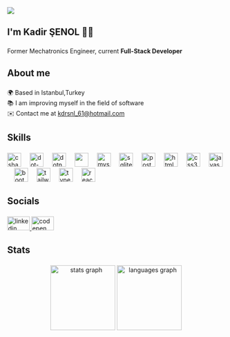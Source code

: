 <div dir="auto">
<img src="https://camo.githubusercontent.com/16c6051fe6ecab77013fcb70c60baab58446923eb7954493541a32b7ac8b76e7/68747470733a2f2f726561646d652d747970696e672d7376672e6865726f6b756170702e636f6d2f3f6c696e65733d48656c6c6f2c2b5468657265212bf09f918b3b4e6963652b746f2b6d6565742b796f75212663656e7465723d66616c73652673697a653d3330" data-canonical-src="lines=Hello,+There!+👋;Nice+to+meet+you!&amp;center=false&amp;size=30" style="max-width: 100%;">
</div>
<h2 align="left" class="heading-element" dir="auto">I'm Kadir ŞENOL 👨‍💻</h2>


###

<p align="left">Former Mechatronics Engineer, current <b>Full-Stack Developer</b></p>

###

<h2 class="markdown-heading" align="left">About me</h2>

###

<p align="left">🌍 Based in Istanbul,Turkey <br>📚 I am improving myself in the field of software<br>✉️ Contact me at <a href="(kdrsnl_61@hotmail.com">kdrsnl_61@hotmail.com</a></p>

###

<h2 align="left">Skills</h2>

###

<div align="left">
  
  <img src="https://cdn.icon-icons.com/icons2/2415/PNG/512/csharp_original_logo_icon_146578.png" height="32" alt="csharp logo"  />
  <img width="12" />
  <img src="https://cdn.jsdelivr.net/gh/devicons/devicon/icons/dot-net/dot-net-original.svg" height="32" alt="dot-net logo"  />
  <img width="12" />
  <img src="https://cdn.jsdelivr.net/gh/devicons/devicon/icons/dotnetcore/dotnetcore-original.svg" height="32" alt="dotnetcore logo"  />
  <img width="12" />
  <img src="https://i0.wp.com/restapp.io/wp-content/uploads/2022/04/Logo-Microsoft-SQL-Server.png?fit=395%2C420&ssl=1" height="32" />
  <img width="12" />
  <img src="https://cdn.jsdelivr.net/gh/devicons/devicon/icons/mysql/mysql-original.svg" height="32" alt="mysql logo"  />
  <img width="12" />
  <img src="https://cdn.jsdelivr.net/gh/devicons/devicon/icons/sqlite/sqlite-original.svg" height="32" alt="sqlite logo"  />
  <img width="12" />
  <img src="https://cdn.icon-icons.com/icons2/2415/PNG/512/postgresql_plain_logo_icon_146389.png" height="32" alt="postgresql logo"  />
  <img width="12" />
  <img src="https://cdn.jsdelivr.net/gh/devicons/devicon/icons/html5/html5-original.svg" height="32" alt="html5 logo"  />
  <img width="12" />
  <img src="https://cdn.jsdelivr.net/gh/devicons/devicon/icons/css3/css3-original.svg" height="32" alt="css3 logo"  />
  <img width="12" />
  <img src="https://cdn.jsdelivr.net/gh/devicons/devicon/icons/javascript/javascript-original.svg" height="32" alt="javascript logo"  />
  <img width="12" />
  <img src="https://cdn.jsdelivr.net/gh/devicons/devicon/icons/bootstrap/bootstrap-original.svg" height="32" alt="bootstrap logo"  />
  <img width="12" />
  <img src="https://cdn.simpleicons.org/tailwindcss/06B6D4" height="32" alt="tailwindcss logo"  />
  <img width="12" />
  <img src="https://cdn.jsdelivr.net/gh/devicons/devicon/icons/typescript/typescript-original.svg" height="32" alt="typescript logo"  />
  <img width="12" />
  <img src="https://cdn.jsdelivr.net/gh/devicons/devicon/icons/react/react-original.svg" height="32" alt="react logo"  />
</div>

###

<h2 align="left">Socials</h2>

###

<div align="left">
  <a href="https://www.linkedin.com/in/kadirsenol/" target="_blank">
    <img src="https://raw.githubusercontent.com/maurodesouza/profile-readme-generator/master/src/assets/icons/social/linkedin/default.svg" width="52" height="32" alt="linkedin logo"  />
  </a>
  <a href="https://https://codepen.io/kadirsenol" target="_blank">
    <img src="https://raw.githubusercontent.com/maurodesouza/profile-readme-generator/master/src/assets/icons/social/codepen/default.svg" width="52" height="32" alt="codepen logo"  />
  </a>
</div>

###

<h2 align="left">Stats</h2>

###

<div align="center">
  <img src="https://github-readme-stats.vercel.app/api?username=kadirsenol&hide_title=false&hide_rank=false&show_icons=true&include_all_commits=true&count_private=true&disable_animations=false&theme=dracula&locale=en&hide_border=false&order=1" height="150" alt="stats graph"  />
  <img src="https://github-readme-stats.vercel.app/api/top-langs?username=kadirsenol&locale=en&hide_title=false&layout=compact&card_width=320&langs_count=5&theme=dracula&hide_border=false&order=2" height="150" alt="languages graph"  />
</div>
